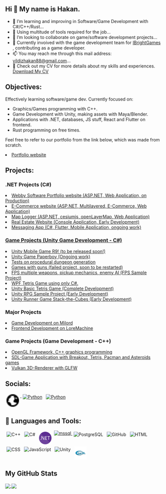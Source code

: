 Hi 👋 My name is Hakan.
------------------------------
- 👀 I’m learning and improving in Software/Game Development with C#/C++/Rust...
- 🌱 Using multitude of tools required for the job...
- 💞️ I’m looking to collaborate on game/software development projects...
- 💫 Currently invoived with the game development team for <a href = "https://www.ibrightgames.com/">IBrightGames</a> , contributing as a game developer.
- 📫 You may reach me through this mail address: yildizhakan88@gmail.com...
- 📄 Check out my CV for more details about my skills and experiences. <a href="https://flowcv.com/resume/9lsewnarv5"><i class="fa fa-file-text-o" aria-hidden="true"></i> Download My CV</a>

## Objectives:
Effectively learning software/game dev. Currently focused on:
- Graphics/Games programming with C++.
- Game Development with Unity, making assets with Maya/Blender.
- Applications with .NET, databases, JS stuff, React and Flutter on frontend.
- Rust programming on free times.

Feel free to refer to our portfolio from the link below, which was made from scratch.
<li><a href="https://webbysoftinit.com/">Portfolio website</a></li>

## Projects:
### .NET Projects (C#)
<li><a href="https://github.com/Hakkology/WebbySoftware">Webby Software Portfolio website (ASP.NET, Web Application, on Production)</a></li>
<li><a href="https://github.com/Hakkology/E-Commerce-Website">E-Commerce website (ASP.NET, Multilayered, E-Commerce, Web Application)</a></li>
<li><a href="https://github.com/Hakkology/MapLogger">Map Logger (ASP.NET, cesiumjs, openLayerMap, Web Application)</a></li>
<li><a href="https://github.com/Hakkology/Real-Estate-Site-Concept">Real Estate Website (Console Application, Early Development)</a></li>
<li><a href="https://github.com/Hakkology/MessagingApp">Messaging App (C#, Flutter, Mobile Application, ongoing work)</li>

### Game Projects (Unity Game Development - C#)
<li><a href="https://github.com/Hakkology/r9">Unity Mobile Game R9! (to be released soon!)</a></li>
<li><a href="https://github.com/Hakkology/Paperboy">Unity Game Paperboy (Ongoing work) </a></li>
<li><a href="https://github.com/Hakkology/Procedural-Cave-Generation">Tests on procedural dungeon generation </a></li>
<li><a href="https://github.com/Hakkology/Gun-World">Games with guns (failed project, soon to be restarted) </a></li>
<li><a href="https://github.com/Hakkology/FPSProject">FPS multiple weapons, pickup mechanics, enemy AI (FPS Sample Project) </a></li>
<li><a href="https://github.com/Hakkology/Tetris-Game">WPF Tetris Game using only C#.</a></li>
<li><a href="https://github.com/Hakkology/Tetris">Unity Basic Tetris Game (Complete Development) </a></li>
<li><a href="https://github.com/Hakkology/Under-the-Rift-s-Shadow">Unity RPG Sample Project (Early Development)</a></li>
<li><a href="https://github.com/Hakkology/Stack-the-Cubes">Unity Runner Game Stack-the-Cubes (Early Development)</a></li>

### Major Projects
<li><a href="https://store.steampowered.com/app/2455460/Milord/">Game Development on Milord</a></li>
<li><a href="https://www.loremachine.world">Frontend Development on LoreMachine</a></li>


### Game Projects (Game Development - C++)
<li><a href="https://github.com/Hakkology/OpenGL-Framework">OpenGL Framework, C++ graphics programming</a></li>
<li><a href="https://github.com/Hakkology/SDL-Framework-Implementation">SDL-Game Application with Breakout, Tetris, Pacman and Asteroids games</a></li>
<li><a href="https://github.com/Hakkology/Vulkan-API">Vulkan 3D-Renderer with GLFW</a></li>

## Socials:
<p align="left">
 <a href="https://github.com/Hakkology/" target="_blank" rel="noopener noreferrer"> <img src="https://raw.githubusercontent.com/iconic/open-iconic/master/svg/globe.svg" alt="Python" height="40" style="vertical-align:top; margin:4px"> </a>
 <a href="https://www.linkedin.com/in/hakan-yildiz-029845132/" target="_blank" rel="noopener noreferrer"> <img src="https://cdn.jsdelivr.net/npm/simple-icons@v3/icons/linkedin.svg" alt="Python" height="40" style="vertical-align:top; margin:4px"></a>
 <a href="mailto:yildizhakan88@gmail.com"> <img src="https://cdn.jsdelivr.net/npm/simple-icons@v3/icons/gmail.svg" alt="Python" height="40" style="vertical-align:top; margin:4px"></a>
</p>

## 🧰 Languages and Tools:
<p align="left">
  <img src="https://raw.githubusercontent.com/isocpp/logos/master/cpp_logo.png" alt="C++" height="40" style="vertical-align:top; margin:4px">
  <img src="https://seeklogo.com/images/C/c-sharp-c-logo-02F17714BA-seeklogo.com.png" alt="C#" height="40" style="vertical-align:top; margin:4px">
  <img src="https://raw.githubusercontent.com/github/explore/80688e429a7d4ef2fca1e82350fe8e3517d3494d/topics/dotnet/dotnet.png" alt=".NET" height="40" style="vertical-align:top; margin:4px">
 <a href="https://www.microsoft.com/en-us/sql-server" target="_blank" rel="noreferrer"> <img src="https://www.svgrepo.com/show/303229/microsoft-sql-server-logo.svg" alt="mssql" width="40" height="40"/> </a> 
  <img src="https://www.postgresql.org/media/img/about/press/elephant.png" alt="PostgreSQL" height="40" style="vertical-align:top; margin:4px">
  <img src="https://github.githubassets.com/images/modules/logos_page/GitHub-Mark.png" alt="GitHub" height="40" style="vertical-align:top; margin:4px">
  <img src="https://cdn.iconscout.com/icon/free/png-256/html5-40-1175193.png" alt="HTML" height="40" style="vertical-align:top; margin:4px">
  <img src="https://cdn.iconscout.com/icon/free/png-256/css3-9-1175237.png" alt="CSS" height="40" style="vertical-align:top; margin:4px">
  <img src="https://cdn.iconscout.com/icon/free/png-256/javascript-1-225993.png" alt="JavaScript" height="40" style="vertical-align:top; margin:4px">
  <img src="https://cdn.iconscout.com/icon/free/png-256/unity-5-555544.png" alt="Unity" height="40" style="vertical-align:top; margin:4px">
  <img src="Images/opengl.png" alt="OpenGL" height="40" style="vertical-align:top; margin:4px">
</p>

## <b>My GitHub Stats</b>
<a href="https://github.com/Hakkology/github-readme-stats">
  <img height=200 align="center" src="https://github-readme-stats.vercel.app/api?username=Hakkology&theme=solarized-dark" />
</a>
<a href="https://github.com/Hakkology/convoychat">
  <img height=200 align="center" src="https://github-readme-stats.vercel.app/api/top-langs?username=Hakkology&layout=compact&langs_count=8&card_width=320&hide_progress=true&theme=solarized-dark" />
</a>

<br />

<!---
Hakkology/Hakkology is a ✨ special ✨ repository because its `README.md` (this file) appears on your GitHub profile.
You can click the Preview link to take a look at your changes.
--->
